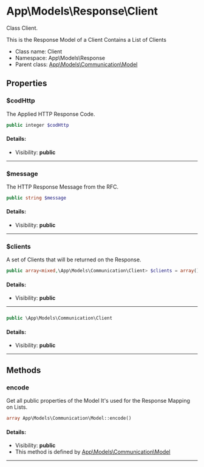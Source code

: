 App\Models\Response\Client
===============

Class Client.

This is the Response Model of a Client
Contains a List of Clients


* Class name: Client
* Namespace: App\Models\Response
* Parent class: [App\Models\Communication\Model](App-Models-Communication-Model.md)





Properties
----------


### $codHttp

The Applied HTTP Response Code.



```php
public integer $codHttp
```

#### Details:
* Visibility: **public**

<hr>

### $message

The HTTP Response Message from the RFC.



```php
public string $message
```

#### Details:
* Visibility: **public**

<hr>

### $clients

A set of Clients that will be returned on the Response.



```php
public array<mixed,\App\Models\Communication\Client> $clients = array()
```

#### Details:
* Visibility: **public**

<hr>

### 





```php
public \App\Models\Communication\Client 
```

#### Details:
* Visibility: **public**

<hr>

Methods
-------


### encode

Get all public properties of the Model
It's used for the Response Mapping on Lists.



```php
array App\Models\Communication\Model::encode()
```

#### Details:
* Visibility: **public**
* This method is defined by [App\Models\Communication\Model](App-Models-Communication-Model.md)



<hr>
